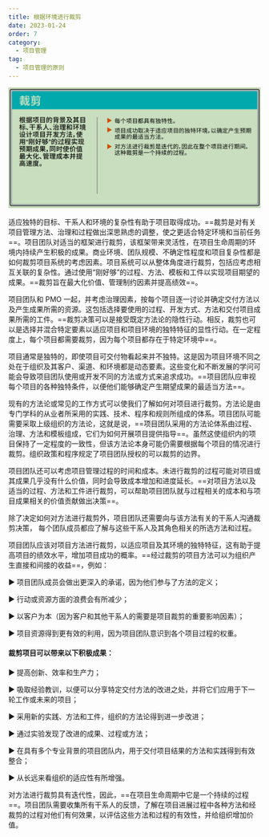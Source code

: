 ```yaml
---
title: 根据环境进行裁剪
date: 2023-01-24
order: 7
category:
  - 项目管理
tag:
  - 项目管理的原则
---
```


![image-20240124195011569](https://raw.githubusercontent.com/GodX-18/picBed/main/image-20240124195011569.png)

适应独特的目标、干系人和环境的复杂性有助于项目取得成功。==裁剪是对有关项目管理方法、治理和过程做出深思熟虑的调整，使之更适合特定环境和当前任务==。项目团队对适当的框架进行裁剪，该框架带来灵活性，在项目生命周期的环境内持续产生积极的成果。商业环境、团队规模、不确定性程度和项目复杂性都是如何裁剪项目系统的考虑因素。项目系统可以从整体角度进行裁剪，包括应考虑相互关联的复杂性。通过使用“刚好够”的过程、方法、模板和工件以实现项目期望的成果。==裁剪旨在最大化价值、管理制约因素并提高绩效==。

项目团队和 PMO 一起，并考虑治理因素，按每个项目逐一讨论并确定交付方法以及产生成果所需的资源。这包括选择要使用的过程、开发方式、方法和交付项目成果所需的工件。==裁剪决策可以是接受既定方法论的隐性行动。相反，裁剪也可以是选择并混合特定要素以适应项目和项目环境的独特特征的显性行动。在一定程度上，每个项目都需要裁剪，因为每个项目都存在于特定环境中==。

项目通常是独特的，即使项目可交付物看起来并不独特。这是因为项目环境不同之处在于组织及其客户、渠道、和环境都是动态要素。这些变化和不断发展的学问可能会导致项目团队使用或开发不同的方法或方式来追求成功。==项目团队应审视每个项目的各种独特条件，以便他们能够确定产生期望成果的最适当方法==。

现有的方法论或常见的工作方式可以使我们了解如何对项目进行裁剪。方法论是由专门学科的从业者所采用的实践、技术、程序和规则所组成的体系。项目团队可能需要采取上级组织的方法论，这就是说，==项目团队采用的方法论体系由过程、治理、方法和模板组成，它们为如何开展项目提供指导==。虽然这使组织内的项目保持了一定程度的一致性，但该方法论本身可能仍需要根据每个项目的情况进行裁剪。组织政策和程序规定了项目团队授权的可以裁剪的边界。

项目团队还可以考虑项目管理过程的时间和成本。未进行裁剪的过程可能对项目或其成果几乎没有什么价值，同时会导致成本增加和进度延长。==对项目方法以及适当的过程、方法和工件进行裁剪，可以帮助项目团队就与过程相关的成本和与项目成果相关的价值贡献做出决策==。

除了决定如何对方法进行裁剪外，项目团队还需要向与该方法有关的干系人沟通裁剪决策， 每个团队成员都应了解与这些干系人及其角色相关的所选方法和过程。

项目团队应该对项目方法进行裁剪，以适应项目及其环境的独特特征，这有助于提高项目的绩效水平，增加项目成功的概率。==经过裁剪的项目方法可以为组织产生直接和间接的收益==，例如：

▶ 项目团队成员会做出更深入的承诺，因为他们参与了方法的定义；

▶ 行动或资源方面的浪费会有所减少；

▶ 以客户为本（因为客户和其他干系人的需要是项目裁剪的重要影响因素）；

▶ 项目资源得到更有效的利用，因为项目团队意识到各个项目过程的权重。

#### **裁剪项目可以带来以下积极成果：**

▶ 提高创新、效率和生产力；

▶ 吸取经验教训，以便可以分享特定交付方法的改进之处，并将它们应用于下一轮工作或未来的项目；

▶ 采用新的实践、方法和工件，组织的方法论得到进一步改进；

▶ 通过实验发现了改进的成果、过程或方法；

▶ 在具有多个专业背景的项目团队内，用于交付项目结果的方法和实践得到有效整合；

▶ 从长远来看组织的适应性有所增强。

对方法进行裁剪具有迭代性，因此，==在项目生命周期中它是一个持续的过程==。项目团队需要收集所有干系人的反馈，了解在项目进展过程中各种方法和经裁剪的过程对他们有何效果，以评估这些方法和过程的有效性，并给组织增加价值。